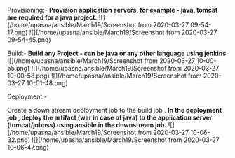 Provisioning:-
**Provision application servers, for example - java, tomcat are required for a java project.**
![](/home/upasna/ansible/March19/Screenshot from 2020-03-27 09-54-17.png)
![](/home/upasna/ansible/March19/Screenshot from 2020-03-27 09-54-45.png)

Build:-
**Build any Project - can be java or any other language using jenkins.**
![](/home/upasna/ansible/March19/Screenshot from 2020-03-27 10-00-55.png)
![](/home/upasna/ansible/March19/Screenshot from 2020-03-27 10-00-58.png)
![](/home/upasna/ansible/March19/Screenshot from 2020-03-27 10-01-48.png)

Deployment:-

Create a down stream deployment job to the build job .
**In the deployment job , deploy the artifact (war in case of java) to the application server (tomcat/joboss) using ansible in the downstream job.**
![](/home/upasna/ansible/March19/Screenshot from 2020-03-27 10-06-32.png)
![](/home/upasna/ansible/March19/Screenshot from 2020-03-27 10-06-47.png)
